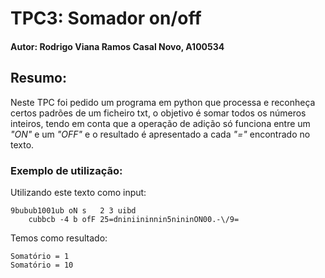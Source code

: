 # TPC3: Somador on/off

#### Autor: Rodrigo Viana Ramos Casal Novo, A100534

## Resumo:

Neste TPC foi pedido um programa em python que processa e reconheça certos padrões de um ficheiro txt, o objetivo é somar todos os números inteiros, tendo em conta que a operação de adição só funciona entre um _"ON"_ e um _"OFF"_ e o resultado é apresentado a cada _"="_ encontrado no texto.

### Exemplo de utilização:

Utilizando este texto como input:

```
9bubub1001ub oN s   2 3 uibd
    cubbcb -4 b ofF 25=dniniininnin5nininON00.-\/9=
```

Temos como resultado:

```
Somatório = 1
Somatório = 10
```
